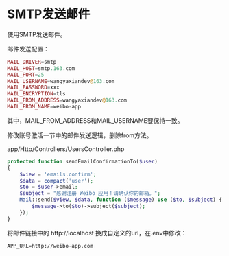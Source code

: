 # SMTP发送邮件

使用SMTP发送邮件。  

邮件发送配置：
```php
MAIL_DRIVER=smtp
MAIL_HOST=smtp.163.com
MAIL_PORT=25
MAIL_USERNAME=wangyaxiandev@163.com
MAIL_PASSWORD=xxx
MAIL_ENCRYPTION=tls
MAIL_FROM_ADDRESS=wangyaxiandev@163.com
MAIL_FROM_NAME=weibo-app
```
其中，MAIL_FROM_ADDRESS和MAIL_USERNAME要保持一致。  

修改账号激活一节中的邮件发送逻辑，删除from方法。  

app/Http/Controllers/UsersController.php
```php
protected function sendEmailConfirmationTo($user)
{
    $view = 'emails.confirm';
    $data = compact('user');
    $to = $user->email;
    $subject = "感谢注册 Weibo 应用！请确认你的邮箱。";
    Mail::send($view, $data, function ($message) use ($to, $subject) {
        $message->to($to)->subject($subject);
    });
}
```
将邮件链接中的 http://localhost 换成自定义的url，在.env中修改：
```
APP_URL=http://weibo-app.com
```